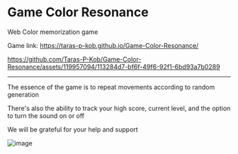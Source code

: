 # Game Color Resonance
Web Color memorization game

Game link:
https://taras-p-kob.github.io/Game-Color-Resonance/

https://github.com/Taras-P-Kob/Game-Color-Resonance/assets/119957094/113284d7-bf6f-49f6-92f1-6bd93a7b0289

----------------------------------------------------------------------------------------------------------------------------------------------------------------------------------------------------------------------
The essence of the game is to repeat movements according to random generation

There's also the ability to track your high score, current level, and the option to turn the sound on or off

We will be grateful for your help and support

![image](https://github.com/Taras-P-Kob/Game-Color-Resonance/assets/119957094/21300c6a-c9fe-4bc3-b5fc-8aca97c162e7)
